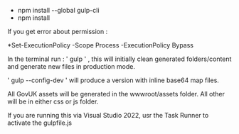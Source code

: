 * npm install --global gulp-cli
* npm install

If you get error about permission : 

*Set-ExecutionPolicy -Scope Process -ExecutionPolicy Bypass

In the terminal run : ' gulp ' , this will initially clean generated folders/content and generate new files in production mode. 

' gulp --config-dev ' will produce a version with inline base64 map files. 

All GovUK assets will be generated in the wwwroot/assets folder. All other will be in either css or js folder.

If you are running this via Visual Studio 2022, usr the Task Runner to activate the gulpfile.js